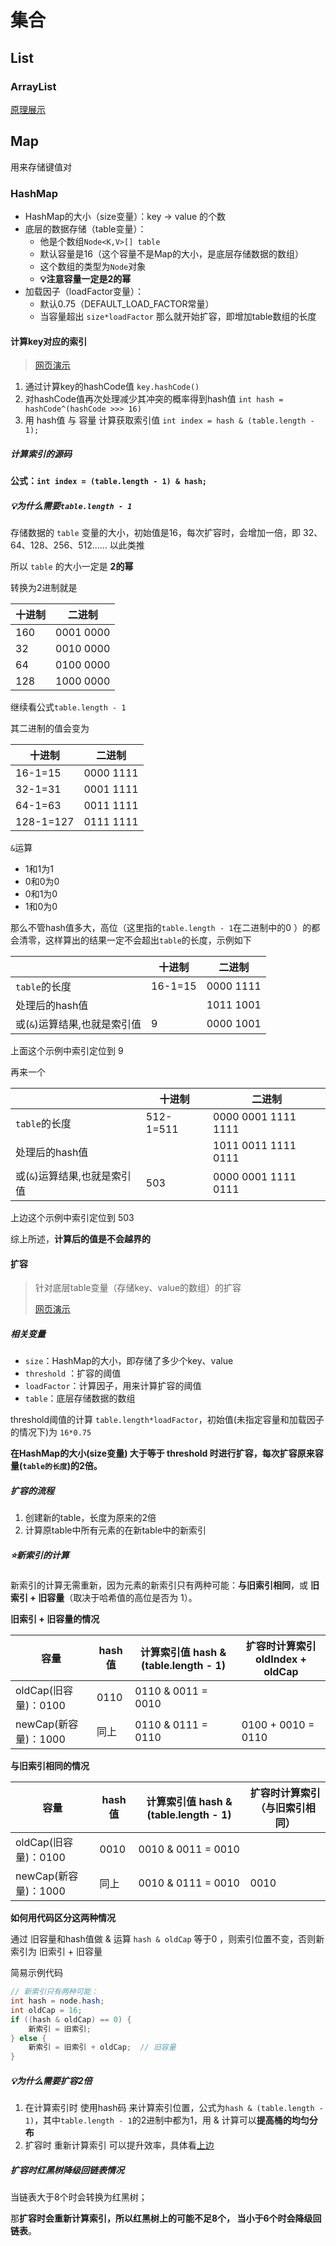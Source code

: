 # <div id="set"></div>集合

## List



### ArrayList

[原理展示](./html/arraylist-visualization-single-demo.html)





## Map

用来存储键值对



### HashMap

- HashMap的大小（size变量）：key → value 的个数
- 底层的数据存储（table变量）：
  - 他是个数组`Node<K,V>[] table`
  - 默认容量是16（这个容量不是Map的大小，是底层存储数据的数组）
  - 这个数组的类型为`Node`对象
  - **💡注意容量一定是2的幂**
- 加载因子（loadFactor变量）：
  - 默认0.75（DEFAULT_LOAD_FACTOR常量）
  - 当容量超出 `size*loadFactor` 那么就开始扩容，即增加table数组的长度

#### 计算key对应的索引

> [网页演示](./html/hashmap-animation-fixed.html)

1. 通过计算key的hashCode值 `key.hashCode()`
2. 对hashCode值再次处理减少其冲突的概率得到hash值 `int hash = hashCode^(hashCode >>> 16)`
3. 用 hash值 与 容量 计算获取索引值 `int index = hash & (table.length - 1);`

##### **计算索引的源码**

**公式：`int index = (table.length - 1) & hash;`**

##### 💡为什么需要`table.length - 1`

存储数据的 `table` 变量的大小，初始值是16，每次扩容时，会增加一倍，即 32、64、128、256、512...... 以此类推

所以 `table` 的大小一定是 **2的幂** 

转换为2进制就是

| 十进制 | 二进制    |
| ------ | --------- |
| 160    | 0001 0000 |
| 32     | 0010 0000 |
| 64     | 0100 0000 |
| 128    | 1000 0000 |

继续看公式`table.length - 1` 

其二进制的值会变为

| 十进制    | 二进制    |
| --------- | --------- |
| 16-1=15   | 0000 1111 |
| 32-1=31   | 0001 1111 |
| 64-1=63   | 0011 1111 |
| 128-1=127 | 0111 1111 |

`&`运算 

- 1和1为1
- 0和0为0
- 0和1为0
- 1和0为0

那么不管hash值多大，高位（这里指的`table.length - 1`在二进制中的0 ）的都会清零，这样算出的结果一定不会超出`table`的长度，示例如下

|                              | 十进制  | 二进制    |
| ---------------------------- | ------- | --------- |
| `table`的长度                | 16-1=15 | 0000 1111 |
| 处理后的hash值               |         | 1011 1001 |
| 或(`&`)运算结果,也就是索引值 | 9       | 0000 1001 |

上面这个示例中索引定位到 9

再来一个

|                              | 十进制    | 二进制              |
| ---------------------------- | --------- | ------------------- |
| `table`的长度                | 512-1=511 | 0000 0001 1111 1111 |
| 处理后的hash值               |           | 1011 0011 1111 0111 |
| 或(`&`)运算结果,也就是索引值 | 503       | 0000 0001 1111 0111 |

上边这个示例中索引定位到 503



综上所述，**计算后的值是不会越界的**

#### 扩容

> 针对底层table变量（存储key、value的数组）的扩容
>
> [网页演示](./html/hashmap-resize-complete.html)

##### 相关变量

- `size`：HashMap的大小，即存储了多少个key、value
-  `threshold` ：扩容的阈值
- `loadFactor`：计算因子，用来计算扩容的阈值
- `table`：底层存储数据的数组

threshold阈值的计算 `table.length*loadFactor`，初始值(未指定容量和加载因子的情况下)为 `16*0.75`

**在HashMap的大小(size变量) 大于等于 threshold 时进行扩容，每次扩容原来容量(`table的长度`)的2倍。**



##### 扩容的流程

1. 创建新的table，长度为原来的2倍
2. 计算原table中所有元素的在新table中的新索引



##### <span id="newIndex"></span>⭐️新索引的计算

新索引的计算无需重新，因为元素的新索引只有两种可能：**与旧索引相同**，或 **旧索引 + 旧容量**（取决于哈希值的高位是否为 1）。

**旧索引 + 旧容量的情况**

| 容量                 | hash值 | 计算索引值 hash & (table.length - 1) | 扩容时计算索引  oldIndex + oldCap |
| -------------------- | ------ | ------------------------------------ | --------------------------------- |
| oldCap(旧容量)：0100 | 0110   | 0110 & 0011 = 0010                   |                                   |
| newCap(新容量)：1000 | 同上   | 0110 & 0111 = 0110                   | 0100 +  0010 = 0110               |



**与旧索引相同的情况**

| 容量                 | hash值 | 计算索引值 hash & (table.length - 1) | 扩容时计算索引（与旧索引相同） |
| -------------------- | ------ | ------------------------------------ | ------------------------------ |
| oldCap(旧容量)：0100 | 0010   | 0010 & 0011 = 0010                   |                                |
| newCap(新容量)：1000 | 同上   | 0010 & 0111 = 0010                   | 0010                           |



**如何用代码区分这两种情况**

通过 旧容量和hash值做 & 运算  `hash & oldCap` 等于0 ，则索引位置不变，否则新索引为 旧索引 + 旧容量

简易示例代码

```java
// 新索引只有两种可能：
int hash = node.hash;
int oldCap = 16;
if ((hash & oldCap) == 0) {
    新索引 = 旧索引;
} else {
    新索引 = 旧索引 + oldCap;  // 旧容量
}
```



##### 💡为什么需要扩容2倍

1. 在计算索引时 使用hash码 来计算索引位置，公式为`hash & (table.length - 1)`，其中`table.length - 1`的2进制中都为1，用 & 计算可以**提高桶的均匀分布**
2. 扩容时 重新计算索引 可以提升效率，具体看[上边](#newIndex)



##### 扩容时红黑树降级回链表情况

当链表大于8个时会转换为红黑树；

那**扩容时会重新计算索引，所以红黑树上的可能不足8个， 当小于6个时会降级回链表**。
